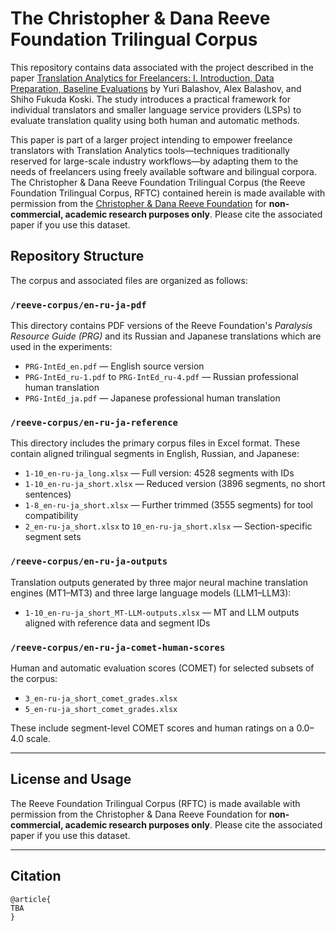 # The Christopher & Dana Reeve Foundation Trilingual Corpus
This repository contains data associated with the project described in the paper [Translation Analytics for Freelancers: I. Introduction, Data Preparation, Baseline Evaluations](https://arxiv.org) by Yuri Balashov, Alex Balashov, and Shiho Fukuda Koski. The study introduces a practical framework for individual translators and smaller language service providers (LSPs) to evaluate translation quality using both human and automatic methods.

This paper is part of a larger project intending to empower freelance translators with Translation Analytics tools—techniques traditionally reserved for large-scale industry workflows—by adapting them to the needs of freelancers using freely available software and bilingual corpora. The Christopher & Dana Reeve Foundation Trilingual Corpus (the Reeve Foundation Trilingual Corpus, RFTC) contained herein is made available with permission from the [Christopher & Dana Reeve Foundation](https://www.christopherreeve.org/) for **non-commercial, academic research purposes only**. Please cite the associated paper if you use this dataset.

## Repository Structure

The corpus and associated files are organized as follows:

### `/reeve-corpus/en-ru-ja-pdf`
This directory contains PDF versions of the Reeve Foundation's *Paralysis Resource Guide (PRG)* and its Russian and Japanese translations which are used in the experiments:

- `PRG-IntEd_en.pdf` — English source version  
- `PRG-IntEd_ru-1.pdf` to `PRG-IntEd_ru-4.pdf` — Russian professional human translation  
- `PRG-IntEd_ja.pdf` — Japanese professional human translation  

### `/reeve-corpus/en-ru-ja-reference`
This directory includes the primary corpus files in Excel format. These contain aligned trilingual segments in English, Russian, and Japanese:

- `1-10_en-ru-ja_long.xlsx` — Full version: 4528 segments with IDs  
- `1-10_en-ru-ja_short.xlsx` — Reduced version (3896 segments, no short sentences)  
- `1-8_en-ru-ja_short.xlsx` — Further trimmed (3555 segments) for tool compatibility  
- `2_en-ru-ja_short.xlsx` to `10_en-ru-ja_short.xlsx` — Section-specific segment sets

### `/reeve-corpus/en-ru-ja-outputs`
Translation outputs generated by three major neural machine translation engines (MT1–MT3) and three large language models (LLM1–LLM3):

- `1-10_en-ru-ja_short_MT-LLM-outputs.xlsx` — MT and LLM outputs aligned with reference data and segment IDs  

### `/reeve-corpus/en-ru-ja-comet-human-scores`
Human and automatic evaluation scores (COMET) for selected subsets of the corpus:

- `3_en-ru-ja_short_comet_grades.xlsx`  
- `5_en-ru-ja_short_comet_grades.xlsx`  

These include segment-level COMET scores and human ratings on a 0.0–4.0 scale.

---

## License and Usage

The Reeve Foundation Trilingual Corpus (RFTC) is made available with permission from the Christopher & Dana Reeve Foundation for **non-commercial, academic research purposes only**. Please cite the associated paper if you use this dataset.

---

## Citation

```
@article{
TBA
}
```
